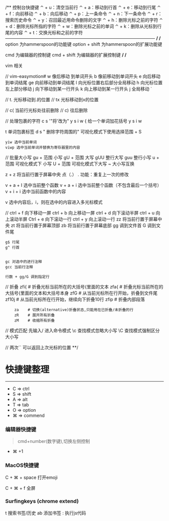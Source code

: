 /**
控制台快捷键
⌃ + u：清空当前行
⌃ + a：移动到行首
⌃ + e：移动到行尾
⌃ + f：向前移动
⌃ + b：向后移动
⌃ + p：上一条命令
⌃ + n：下一条命令
⌃ + r：搜索历史命令
⌃ + y：召回最近用命令删除的文字
⌃ + h：删除光标之前的字符
⌃ + d：删除光标所指的字符
⌃ + w：删除光标之前的单词
⌃ + k：删除从光标到行尾的内容
⌃ + t：交换光标和之前的字符
——————————————————————————————————
**/
/**
  option 为hammerspoon的功能键
  option + shift 为hammerspoon的扩展功能键

  cmd 为编辑器的控制键
  cmd + shift 为编辑器的扩展控制键
**/
/**

vim 相关

 // vim-easymotion#
  <leader><leader> w 像后移动 到单词开头
  <leader><leader> b 像前移动到单词开头
  <leader><leader> e 向后移动到单词结尾
  <leader><leader> ge 向前移动到单词结尾
  <leader><leader> l 向光标位置右后部分全局移动
  <leader><leader> h 向光标位置左上部分移动
  <leader><leader> j 向下移动到某一行开头
  <leader><leader> k 向上移动到某一行开头
  <leader><leader><leader> j 全局移动 `



   // t. 光标移动到.的位置
   // tx 光标移动到x的位置


   // c( 当前行光标处往前删除
   // c) 往后删除

  // 处理包裹的字符
    c s '"将'改为" 
    y s i w { 给一个单词加花括号
    y s i w <div>t 单词包裹标签
    d s " 删除字符周围的"
    可视化模式下使用选择范围 + S

    yiw 选中当前单词
    viwp 选中当前单词并替换为寄存器里的内容

  // 批量大小写
    gu + 范围 小写
    gU + 范围 大写
    gUU 整行大写
    guu 整行小写
    u + 范围 可视化模式下 小写
    U + 范围 可视化模式下大写
    ~ 大小写互换



  z + z 将当前行置于屏幕中央
  点（.） . 功能：重复上一次的修改
  
  v + a + I 选中当前整个函数
  v + a + i 选中当前整个函数（不包含最后一个括号）
  v + i + i 选中当前函数中的内容


  v 选中内容后，i，则在选中的内容进入多光标模式
    
  // 
    ctrl + f 向下移动一屏
    ctrl + b 向上移动一屏
    ctrl + d 向下滚动半屏
    ctrl + u 向上滚动半屏
    Ctrl + e 向下滚动一行
    ctrl + y 向上滚动一行
    zz 将当前行置于屏幕中央
    zt 将当前行置于屏幕顶部
    zb 将当前行置于屏幕底部
    gg 调到文件首
    G 调到文件尾
    
    g$ 行尾
    g^ 行首 


    gc 对选中的进行注释
    gcc 当前行注释

    行数 + gg/G 调到指定行

  // 折叠
        zfi{      # 折叠光标当前所在的大括号{里面的文本
        zfa{      # 折叠光标当前所在的大括号{里面的文本和大括号本身
        zfG       # 从当前光标所在行开始，折叠到文件尾
        zf10j     # 从当前光标所在行开始，继续向下折叠10行
        zfip      # 折叠内部段落

        za    # 切换(alternative)折叠状态,只能用在已折叠/未折叠的行
        zR    # 展开所有折叠
        zM    # 收缩所有折叠
  // 模式匹配
    先输入/ 进入命令模式
    \c	查找模式忽略大小写
    \C	查找模式强制区分大小写



// 两次`` 可以返回上次光标的位置
**/


# 快捷键整理
---

-  C => ctrl
-  S => shift
-  A => alt
-  T => tab
-  O => option
-  ⌘ => commend
### 编辑器快捷键

> cmd+number(数字键),切换左侧控制 
 - ⌘ +1 



### MacOS快捷键

C + ⌘ + space 打开emoji

C + ⌘ + f 全屏


### Surfingkeys (chrome extend)

t 搜索书签/历史
ab 添加书签
: 执行js代码
